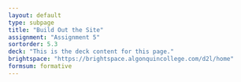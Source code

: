 ```yaml
---
layout: default
type: subpage
title: "Build Out the Site"
assignment: "Assignment 5"
sortorder: 5.3
deck: "This is the deck content for this page."
brightspace: "https://brightspace.algonquincollege.com/d2l/home"
formsum: formative
---
```

